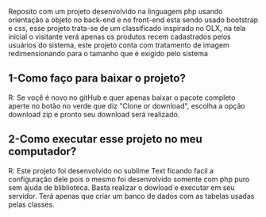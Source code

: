 <p>Reposito com um projeto desenvolvido na linguagem php usando orientação a objeto no back-end e no front-end esta sendo usado bootstrap e css, esse projeto trata-se de um classificado inspirado no OLX, na tela inicial o visitante verá apenas os produtos recem cadastrados pelos usuários do sistema, este projeto conta com tratamento de imagem redimensionando para o tamanho que é exigido pelo sistema</p>


<h2>1-Como faço para baixar o projeto?</h2>
<p>R: Se voçê é novo no gitHub e quer apenas baixar o pacote completo aperte no botão no verde que diz "Clone or download",
escolha a opção download zip e pronto seu download será realizado.</p>

<h2>2-Como executar esse projeto no meu computador?</h2>
<p>R: Este projeto foi desenvolvido no sublime Text ficando facil a configuração dele pois o mesmo foi desenvolvido somente com php puro sem ajuda de bliblioteca. Basta realizar o dowload e executar em seu servidor. Terá apenas que criar um banco de dados com as tabelas usadas pelas classes. </p>